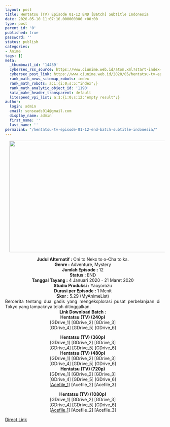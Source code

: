 ```yaml
---
layout: post
title: Hentatsu (TV) Episode 01-12 END [Batch] Subtitle Indonesia
date: 2020-05-10 11:07:10.000000000 +00:00
type: post
parent_id: '0'
published: true
password: ''
status: publish
categories:
- Anime
tags: []
meta:
  _thumbnail_id: '14459'
  cyberseo_rss_source: https://www.ciunime.web.id/atom.xml?start-index=601&max-results=150
  cyberseo_post_link: https://www.ciunime.web.id/2020/05/hentatsu-tv-episode-01-12-end-batch.html
  rank_math_news_sitemap_robots: index
  rank_math_robots: a:1:{i:0;s:5:"index";}
  rank_math_analytic_object_id: '1190'
  kata_make_header_transparent: default
  litespeed_vpi_list: a:1:{i:0;s:12:"empty result";}
author:
  login: admin
  email: senseads014@gmail.com
  display_name: admin
  first_name: ''
  last_name: ''
permalink: "/hentatsu-tv-episode-01-12-end-batch-subtitle-indonesia/"
---
```

<div class="separator" style="clear: both; text-align: center;"><a href="https://1.bp.blogspot.com/-oc3LYgqhF-U/Xhckxu9sWPI/AAAAAAAAdzg/GuB9FFcHBWQt4FOXBJXfi4afXfuABcuSQCLcBGAsYHQ/s1600/Hentatsu.jpg" imageanchor="1" style="margin-left: 1em; margin-right: 1em;"><img border="0" data-original-height="720" data-original-width="1280" height="360" src="{{ site.baseurl }}/assets/2020/05/Hentatsu.jpg" width="640" /></a></div>
<p>
<div style="text-align: center;"><b>Judul</b><b><b>&nbsp;Alternatif</b>&nbsp;:</b>&nbsp;Oni to Neko to o-Cha to ka.</div>
<div style="text-align: center;"><b>Genre :</b>&nbsp;Adventure, Mystery</div>
<div style="text-align: center;"><b>Jumlah Episode :</b>&nbsp;12<br /><b>Status :&nbsp;</b>END<br /><b>Tanggal Tayang :</b>&nbsp;4 Januari 2020&nbsp;- 21 Maret 2020<br /><b>Studio Produksi :</b>&nbsp;Yaoyorozu<br /><b>Durasi per Episode :</b>&nbsp;1 Menit</div>
<div style="text-align: center;"><b>Skor :</b>&nbsp;5.29 (MyAnimeList)</div>
<div style="text-align: center;"></div>
<div style="text-align: justify;">Bercerita tentang dua gadis yang mengeksplorasi pusat perbelanjaan di Tokyo yang tampaknya telah ditinggalkan.</div>
<div style="text-align: justify;"></div>
<div style="text-align: justify;"></div>
<div style="text-align: center;">
<div style="text-align: center;"><b>Link Download Batch :</b></div>
<div style="text-align: center;">
<div style="text-align: center;"><b>Hentatsu (TV)&nbsp;(240p)</b></div>
<div style="text-align: center;">[GDrive_1] [GDrive_2] [GDrive_3]<br />[GDrive_4] [GDrive_5] [GDrive_6]</p>
</div>
</div>
<div style="text-align: center;"><b>Hentatsu (TV)&nbsp;(360p)</b></div>
<div style="text-align: center;">[GDrive_1] [GDrive_2] [GDrive_3]<br />[GDrive_4] [GDrive_5] [GDrive_6]</div>
<div style="text-align: center;"></div>
<div style="text-align: center;"><b>Hentatsu (TV)&nbsp;(480p)</b><br />[GDrive_1] [GDrive_2] [GDrive_3]<br />[GDrive_4] [GDrive_5] [GDrive_6]</div>
<div style="text-align: center;"><b>Hentatsu (TV)&nbsp;(720p)</b><br />[GDrive_1] [GDrive_2] [GDrive_3]<br />[GDrive_4] [GDrive_5] [GDrive_6]<br />[<a href="https://acefile.co/f/22699545/kusonime-hentatsu-tv-720p-rar" target="_blank" rel="noopener">Acefile_1</a>] [Acefile_2] [Acefile_3]</p>
<p><b>Hentatsu (TV)&nbsp;(1080p)</b><br />[GDrive_1] [GDrive_2] [GDrive_3]<br />[GDrive_4] [GDrive_5] [GDrive_6]<br />[<a href="https://acefile.co/f/22699548/kusonime-hentatsu-tv-1080p-rar" target="_blank" rel="noopener">Acefile_1</a>] [Acefile_2] [Acefile_3]</div>
</div>
<link rel="stylesheet" href="https://cdnjs.cloudflare.com/ajax/libs/font-awesome/4.7.0/css/font-awesome.min.css" />
<div class="divbtn"> <a href="https://handymansurrender.com/fihup8buzv?key=94550f7ce39444073321dde3b8782f97" class="btn"><i class="fa fa-download"></i> Direct Link</a> </div>

